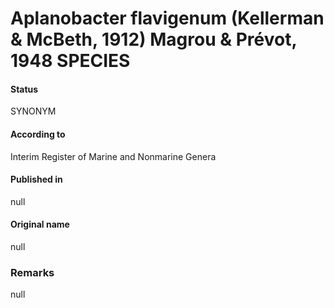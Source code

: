 # Aplanobacter flavigenum (Kellerman & McBeth, 1912) Magrou & Prévot, 1948 SPECIES

#### Status
SYNONYM

#### According to
Interim Register of Marine and Nonmarine Genera

#### Published in
null

#### Original name
null

### Remarks
null